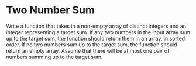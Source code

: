 # Two Number Sum

Write a function that takes in a non-empty array of distinct integers and an integer representing a target sum. If any two numbers in the input array sum up to the target sum, the function should return them in an array, in sorted order. If no two numbers sum up to the target sum, the function should return an empty array. Assume that there will be at most one pair of numbers summing up to the target sum.
